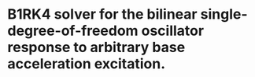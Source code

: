 # B1RK4 solver for the bilinear single-degree-of-freedom	oscillator response to arbitrary base acceleration excitation.

